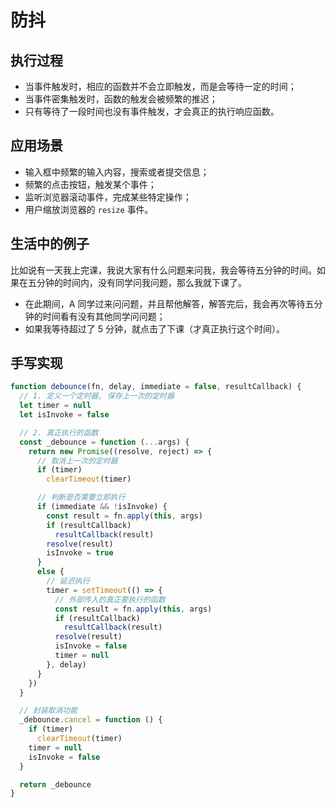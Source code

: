 # 防抖

## 执行过程

- 当事件触发时，相应的函数并不会立即触发，而是会等待一定的时间；
- 当事件密集触发时，函数的触发会被频繁的推迟；
- 只有等待了一段时间也没有事件触发，才会真正的执行响应函数。

## 应用场景

- 输入框中频繁的输入内容，搜索或者提交信息；
- 频繁的点击按钮，触发某个事件；
- 监听浏览器滚动事件，完成某些特定操作；
- 用户缩放浏览器的 `resize` 事件。

## 生活中的例子

比如说有一天我上完课，我说大家有什么问题来问我，我会等待五分钟的时间。如果在五分钟的时间内，没有同学问我问题，那么我就下课了。

- 在此期间，A 同学过来问问题，并且帮他解答，解答完后，我会再次等待五分钟的时间看有没有其他同学问问题；
- 如果我等待超过了 5 分钟，就点击了下课（才真正执行这个时间）。

## 手写实现

``` js
function debounce(fn, delay, immediate = false, resultCallback) {
  // 1. 定义一个定时器, 保存上一次的定时器
  let timer = null
  let isInvoke = false

  // 2. 真正执行的函数
  const _debounce = function (...args) {
    return new Promise((resolve, reject) => {
      // 取消上一次的定时器
      if (timer)
        clearTimeout(timer)

      // 判断是否需要立即执行
      if (immediate && !isInvoke) {
        const result = fn.apply(this, args)
        if (resultCallback)
          resultCallback(result)
        resolve(result)
        isInvoke = true
      }
      else {
        // 延迟执行
        timer = setTimeout(() => {
          // 外部传入的真正要执行的函数
          const result = fn.apply(this, args)
          if (resultCallback)
            resultCallback(result)
          resolve(result)
          isInvoke = false
          timer = null
        }, delay)
      }
    })
  }

  // 封装取消功能
  _debounce.cancel = function () {
    if (timer)
      clearTimeout(timer)
    timer = null
    isInvoke = false
  }

  return _debounce
}
```
